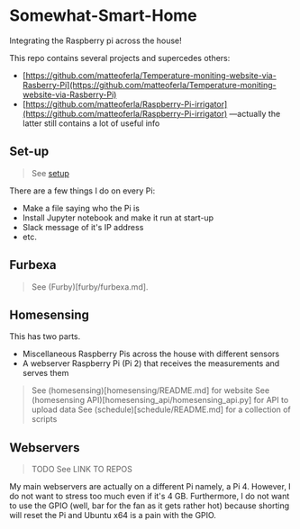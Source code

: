 # Somewhat-Smart-Home
Integrating the Raspberry pi across the house!

This repo contains several projects and supercedes others:

* [https://github.com/matteoferla/Temperature-moniting-website-via-Rasberry-Pi](https://github.com/matteoferla/Temperature-moniting-website-via-Rasberry-Pi)
* [https://github.com/matteoferla/Raspberry-Pi-irrigator](https://github.com/matteoferla/Raspberry-Pi-irrigator) —actually the latter still contains a lot of useful info

## Set-up

> See [setup](setting_up.md)

There are a few things I do on every Pi:

* Make a file saying who the Pi is
* Install Jupyter notebook and make it run at start-up
* Slack message of it's IP address
* etc.

## Furbexa

> See (Furby)[furby/furbexa.md].

## Homesensing

This has two parts.

* Miscellaneous Raspberry Pis across the house with different sensors
* A webserver Raspberry Pi (Pi 2) that receives the measurements and serves them

> See (homesensing)[homesensing/README.md] for website
> See (homesensing API)[homesensing_api/homesensing_api.py] for API to upload data
> See (schedule)[schedule/README.md] for a collection of scripts

## Webservers


> TODO See LINK TO REPOS

My main webservers are actually on a different Pi namely, a Pi 4.
However, I do not want to stress too much even if it's 4 GB.
Furthermore, I do not want to use the GPIO (well, bar for the fan as it gets rather hot)
because shorting will reset the Pi and Ubuntu x64 is a pain with the GPIO.




